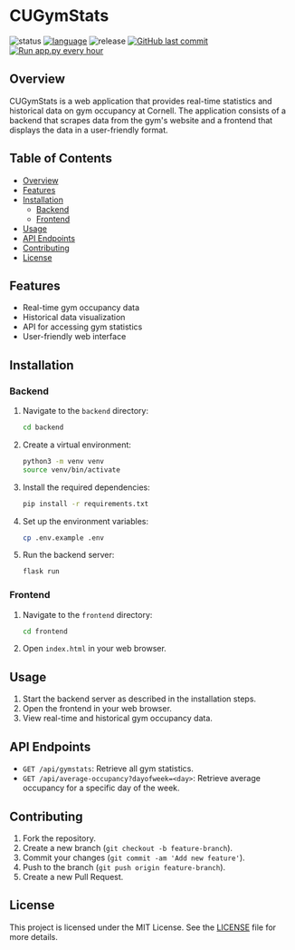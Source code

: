 # CUGymStats

![status](https://img.shields.io/badge/status-in_development-brightgreen)
[![language](https://img.shields.io/badge/language-python3%2E13%2E1-blue)](https://www.python.org/)
![release](https://img.shields.io/badge/release-pre--dev-orange)
[![GitHub last commit](https://img.shields.io/github/last-commit/xlaesch/CUGymStats)](#)
[![Run app.py every hour](https://github.com/xlaesch/CUGymStats/actions/workflows/run-app.yml/badge.svg)](https://github.com/xlaesch/CUGymStats/actions/workflows/run-app.yml)

## Overview

CUGymStats is a web application that provides real-time statistics and historical data on gym occupancy at Cornell. The application consists of a backend that scrapes data from the gym's website and a frontend that displays the data in a user-friendly format.

## Table of Contents

- [Overview](#overview)
- [Features](#features)
- [Installation](#installation)
    - [Backend](#backend)
    - [Frontend](#frontend)
- [Usage](#usage)
- [API Endpoints](#api-endpoints)
- [Contributing](#contributing)
- [License](#license)

## Features

- Real-time gym occupancy data
- Historical data visualization
- API for accessing gym statistics
- User-friendly web interface

## Installation

### Backend

1. Navigate to the `backend` directory:
    ```sh
    cd backend
    ```

2. Create a virtual environment:
    ```sh
    python3 -m venv venv
    source venv/bin/activate
    ```

3. Install the required dependencies:
    ```sh
    pip install -r requirements.txt
    ```

4. Set up the environment variables:
    ```sh
    cp .env.example .env
    ```

5. Run the backend server:
    ```sh
    flask run
    ```

### Frontend

1. Navigate to the `frontend` directory:
    ```sh
    cd frontend
    ```

2. Open `index.html` in your web browser.

## Usage

1. Start the backend server as described in the installation steps.
2. Open the frontend in your web browser.
3. View real-time and historical gym occupancy data.

## API Endpoints

- `GET /api/gymstats`: Retrieve all gym statistics.
- `GET /api/average-occupancy?dayofweek=<day>`: Retrieve average occupancy for a specific day of the week.

## Contributing

1. Fork the repository.
2. Create a new branch (`git checkout -b feature-branch`).
3. Commit your changes (`git commit -am 'Add new feature'`).
4. Push to the branch (`git push origin feature-branch`).
5. Create a new Pull Request.

## License

This project is licensed under the MIT License. See the [LICENSE](LICENSE.txt) file for more details.
